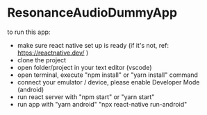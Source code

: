 # ResonanceAudioDummyApp

to run this app:
- make sure react native set up is ready (if it's not, ref: https://reactnative.dev/ )
- clone the project
- open folder/project in your text editor (vscode)
- open terminal, execute "npm install" or "yarn install" command
- connect your emulator / device, please enable Developer Mode (android)
- run react server with "npm start" or "yarn start"
- run app with "yarn android" "npx react-native run-android"
